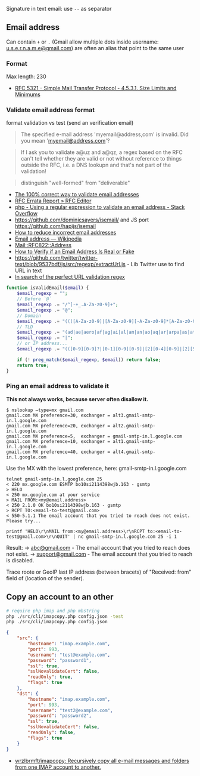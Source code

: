Signature in text email: use `--` as separator

## Email address

Can contain `+` or `.` (Gmail allow multiple dots inside username: u.s.e.r.n.a.m.e@gmail.com) are often an alias that point to the same user

### Format

Max length: 230

- [RFC 5321 - Simple Mail Transfer Protocol - 4.5.3.1.  Size Limits and Minimums](https://tools.ietf.org/html/rfc5321#section-4.5.3.1)

### Validate email address format

format validation vs test (send an verification email)

> The specified e-mail address 'myemail@address,com' is invalid. Did you mean 'myemail@address.com'?

> If I ask you to validate a@uz and a@qz, a regex based on the RFC can't tell whether they are valid or not without reference to things outside the RFC, i.e. a DNS lookupn and that's not part of the validation!

> distinguish "well-formed" from "deliverable"

- [The 100% correct way to validate email addresses](https://hackernoon.com/the-100-correct-way-to-validate-email-addresses-7c4818f24643)
- [RFC Errata Report » RFC Editor](http://www.rfc-editor.org/errata_search.php?rfc=3696)
- [php - Using a regular expression to validate an email address - Stack Overflow](https://stackoverflow.com/questions/201323/using-a-regular-expression-to-validate-an-email-address/532972#532972)
- https://github.com/dominicsayers/isemail/ and JS port https://github.com/hapijs/isemail
- [How to reduce incorrect email addresses](https://medium.com/@david.gilbertson/how-to-reduce-incorrect-email-addresses-df3b70cb15a9#)
- [Email address — Wikipedia](https://en.wikipedia.org/wiki/Email_address#RFC_Specification)
- [Mail::RFC822::Address](http://www.ex-parrot.com/~pdw/Mail-RFC822-Address.html)
- [How to Verify if an Email Address Is Real or Fake](http://www.labnol.org/software/verify-email-address/18220/)
- https://github.com/twitter/twitter-text/blob/9537bdf/js/src/regexp/extractUrl.js - Lib Twitter use to find URL in text
- [In search of the perfect URL validation regex](https://web.archive.org/web/20220508030856/https://mathiasbynens.be/demo/url-regex)

```php
function isValidEmail($email) {
	$email_regexp = "";
	// Before `@`
	$email_regexp .= "/^[-+_.A-Za-z0-9]+";
	$email_regexp .= "@";
	// Domain
	$email_regexp .= "((([A-Za-z0-9]|[A-Za-z0-9][-A-Za-z0-9]*[A-Za-z0-9])\.)+";
	// TLD
	$email_regexp .= "(ad|ae|aero|af|ag|ai|al|am|an|ao|aq|ar|arpa|as|at|au|aw|az|ba|bb|bd|be|bf|bg|bh|bi|biz|bj|bm|bn|bo|br|bs|bt|bv|bw|by|bz|ca|cc|cd|cf|cg|ch|ci|ck|cl|cm|cn|co|com|coop|cr|cs|cu|cv|cx|cy|cz|de|dj|dk|dm|do|dz|ec|edu|ee|eg|eh|er|es|et|eu|fi|fj|fk|fm|fo|fr|ga|gb|gd|ge|gf|gh|gi|gl|gm|gn|gov|gp|gq|gr|gs|gt|gu|gw|gy|hk|hm|hn|hr|ht|hu|id|ie|il|in|info|int|io|iq|ir|is|it|jm|jo|jp|ke|kg|kh|ki|km|kn|kp|kr|kw|ky|kz|la|lb|lc|li|lk|lr|ls|lt|lu|lv|ly|ma|mc|md|mg|mh|mil|mk|ml|mm|mn|mo|mp|mq|mr|ms|mt|mu|museum|mv|mw|mx|my|mz|na|name|nc|ne|net|nf|ng|ni|nl|no|np|nr|nt|nu|nz|om|org|pa|pe|pf|pg|ph|pk|pl|pm|pn|pr|pro|ps|pt|pw|py|qa|re|ro|ru|rw|sa|sb|sc|sd|se|sg|sh|si|sj|sk|sl|sm|sn|so|sr|st|su|sv|sy|sz|tc|td|tf|tg|th|tj|tk|tm|tn|to|tp|tr|tt|tv|tw|tz|ua|ug|uk|um|us|uy|uz|va|vc|ve|vg|vi|vn|vu|wf|ws|ye|yt|yu|za|zm|zw)$";
	$email_regexp .= "|";
	// or IP address...
	$email_regexp .= "(([0-9][0-9]?|[0-1][0-9][0-9]|[2][0-4][0-9]|[2][5][0-5])\.){3}([0-9][0-9]?|[0-1][0-9][0-9]|[2][0-4][0-9]|[2][5][0-5]))$/";

	if (! preg_match($email_regexp, $email)) return false;
	return true;
}
```

### Ping an email address to validate it

**This not always works, because server often disallow it.**

```
$ nslookup –type=mx gmail.com
gmail.com MX preference=30, exchanger = alt3.gmail-smtp-in.l.google.com
gmail.com MX preference=20, exchanger = alt2.gmail-smtp-in.l.google.com
gmail.com MX preference=5,  exchanger = gmail-smtp-in.l.google.com
gmail.com MX preference=10, exchanger = alt1.gmail-smtp-in.l.google.com
gmail.com MX preference=40, exchanger = alt4.gmail-smtp-in.l.google.com
```

Use the MX with the lowest preference, here: gmail-smtp-in.l.google.com

```
telnet gmail-smtp-in.l.google.com 25
< 220 mx.google.com ESMTP bo10si2114398wjb.163 - gsmtp
> HELO
< 250 mx.google.com at your service
> MAIL FROM:<my@email.address>
< 250 2.1.0 OK bo10si2114398wjb.163 - gsmtp
> RCPT TO:<email-to-test@gmail.com>
< 550-5.1.1 The email account that you tried to reach does not exist. Please try...
```

```
printf 'HELO\r\nMAIL from:<my@email.address>\r\nRCPT to:<email-to-test@gmail.com>\r\nQUIT' | nc gmail-smtp-in.l.google.com 25 -i 1
```

Result:
-> abc@gmail.com - The email account that you tried to reach does not exist.
-> support@gmail.com - The email account that you tried to reach is disabled.

Trace roote or GeoIP last IP address (between bracets) of "Received: from" field of (location of the sender).

## Copy an account to an other

```sh
# require php imap and php mbstring
php ./src/cli/imapcopy.php config.json -test
php ./src/cli/imapcopy.php config.json
```

```json
{
    "src": {
        "hostname": "imap.example.com",
        "port": 993,
        "username": "test@example.com",
        "password": "password1",
        "ssl": true,
        "sslNovalidateCert": false,
        "readOnly": true,
        "flags": true
    },
    "dst": {
        "hostname": "imap.example.com",
        "port": 993,
        "username": "test2@example.com",
        "password": "password2",
        "ssl": true,
        "sslNovalidateCert": false,
        "readOnly": false,
        "flags": true
    }
}
```

- [wrzlbrmft/imapcopy: Recursively copy all e-mail messages and folders from one IMAP account to another.](https://github.com/wrzlbrmft/imapcopy)

